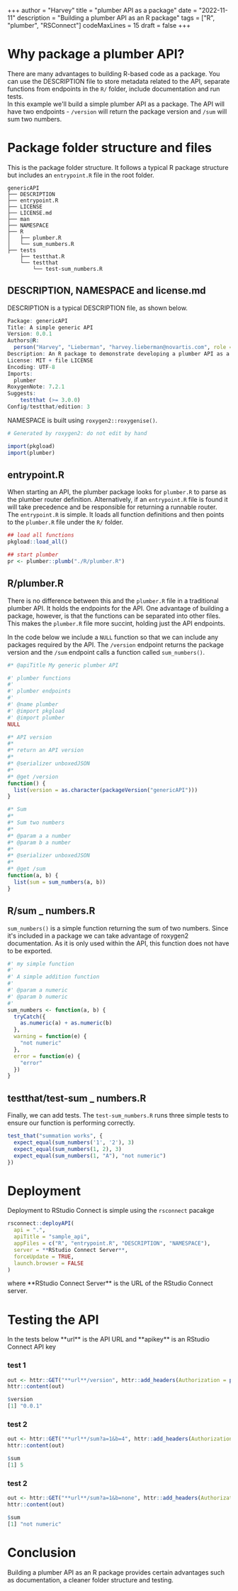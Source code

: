 +++
author = "Harvey"
title = "plumber API as a package"
date = "2022-11-11"
description = "Building a plumber API as an R package"
tags = ["R", "plumber", "RSConnect"]
codeMaxLines = 15
draft = false
+++

# Why package a plumber API?

There are many advantages to building R-based code as a package.  You can use the DESCRIPTION file to store metadata related to the API, separate functions from endpoints in the `R/` folder, include documentation and run tests.  
In this example we'll build a simple plumber API as a package.  The API will have two endpoints - `/version` will return the package version and `/sum` will sum two numbers.

# Package folder structure and files

This is the package folder structure.  It follows a typical R package structure but includes an `entrypoint.R` file in the root folder.

```
genericAPI
├── DESCRIPTION  
├── entrypoint.R  
├── LICENSE  
├── LICENSE.md
├── man  
├── NAMESPACE  
├── R  
│   ├── plumber.R  
│   └── sum_numbers.R  
├── tests  
    ├── testthat.R  
    └── testthat  
        └── test-sum_numbers.R  
```

## DESCRIPTION, NAMESPACE and license.md

DESCRIPTION is a typical DESCRIPTION file, as shown below.

```R
Package: genericAPI
Title: A simple generic API
Version: 0.0.1
Authors@R: 
  person("Harvey", "Lieberman", "harvey.lieberman@novartis.com", role = c("aut", "cre"))
Description: An R package to demonstrate developing a plumber API as a package.
License: MIT + file LICENSE
Encoding: UTF-8
Imports:
  plumber
RoxygenNote: 7.2.1
Suggests: 
    testthat (>= 3.0.0)
Config/testthat/edition: 3
```

NAMESPACE is built using `roxygen2::roxygenise()`.

```r
# Generated by roxygen2: do not edit by hand

import(pkgload)
import(plumber)
```

## entrypoint.R

When starting an API, the plumber package looks for `plumber.R` to parse as the plumber router definition.  Alternatively, if an `entrypoint.R` file is found it will take precedence and be responsible for returning a runnable router.  
The `entrypoint.R` is simple.  It loads all function definitions and then points to the `plumber.R` file under the `R/` folder.

```r
## load all functions
pkgload::load_all()

## start plumber
pr <- plumber::plumb("./R/plumber.R")
```

## R/plumber.R

There is no difference between this and the `plumber.R` file in a traditional plumber API.  It holds the endpoints for the API.  One advantage of building a package, however, is that the functions can be separated into other files.  This makes the `plumber.R` file more succint, holding just the API endpoints.

In the code below we include a `NULL` function so that we can include any packages required by the API.  The `/version` endpoint returns the package version and the `/sum` endpoint calls a function called `sum_numbers()`.

```r
#* @apiTitle My generic plumber API

#' plumber functions
#' 
#' plumber endpoints
#' 
#' @name plumber
#' @import pkgload
#' @import plumber
NULL

#* API version
#* 
#* return an API version
#* 
#* @serializer unboxedJSON
#* 
#* @get /version
function() {
  list(version = as.character(packageVersion("genericAPI")))
}

#* Sum
#* 
#* Sum two numbers
#* 
#* @param a a number
#* @param b a number
#* 
#* @serializer unboxedJSON
#* 
#* @get /sum
function(a, b) {
  list(sum = sum_numbers(a, b))
}
```

## R/sum _ numbers.R

`sum_numbers()` is a simple function returning the sum of two numbers.  Since it's included in a package we can take advantage of roxygen2 documentation.  As it is only used within the API, this function does not have to be exported.

```r
#' my simple function
#' 
#' A simple addition function
#' 
#' @param a numeric
#' @param b numeric
#' 
sum_numbers <- function(a, b) {
  tryCatch({
    as.numeric(a) + as.numeric(b)
  }, 
  warning = function(e) {
    "not numeric"
  },
  error = function(e) {
    "error"
  })
}
```

## testthat/test-sum _ numbers.R

Finally, we can add tests.  The `test-sum_numbers.R` runs three simple tests to ensure our function is performing correctly.

```r
test_that("summation works", {
  expect_equal(sum_numbers('1', '2'), 3)
  expect_equal(sum_numbers(1, 2), 3)
  expect_equal(sum_numbers(1, "A"), "not numeric")
})
```

# Deployment

Deployment to RStudio Connect is simple using the `rsconnect` pacakge

```r
rsconnect::deployAPI(
  api = ".",
  apiTitle = "sample_api",
  appFiles = c("R", "entrypoint.R", "DESCRIPTION", "NAMESPACE"),
  server = **RStudio Connect Server**,
  forceUpdate = TRUE,
  launch.browser = FALSE
)
```

where \*\*RStudio Connect Server\*\* is the URL of the RStudio Connect server.

# Testing the API

In the tests below \*\*url\*\* is the API URL and \*\*apikey\*\* is an RStudio Connect API key

### test 1

```r
out <- httr::GET("**url**/version", httr::add_headers(Authorization = paste("Key", **apikey**)))
httr::content(out)
```

```r
$version
[1] "0.0.1"
```

### test 2

```r
out <- httr::GET("**url**/sum?a=1&b=4", httr::add_headers(Authorization = paste("Key", **apikey**)))
httr::content(out)
```

```r
$sum
[1] 5
```

### test 2

```r
out <- httr::GET("**url**/sum?a=1&b=none", httr::add_headers(Authorization = paste("Key", **apikey**)))
httr::content(out)
```

```r
$sum
[1] "not numeric"
```

# Conclusion

Building a plumber API as an R package provides certain advantages such as documentation, a cleaner folder structure and testing.
